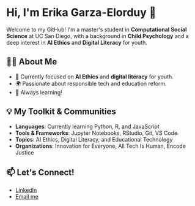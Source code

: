 # Hi, I'm Erika Garza-Elorduy 👋

Welcome to my GitHub! I'm a master's student in **Computational Social Science** at UC San Diego, with a background in **Child Psychology** and a deep interest in **AI Ethics** and **Digital Literacy** for youth.

## 👩‍💻 About Me
- 🌱 Currently focused on **AI Ethics** and **digital literacy** for youth.
- 🌍 Passionate about responsible tech and education reform.
- 📖 Always learning!

## 💡 My Toolkit & Communities
- **Languages**: Currently learning Python, R, and JavaScript
- **Tools & Frameworks**: Jupyter Notebooks, RStudio, Git, VS Code
- **Topics**: AI Ethics, Digital Literacy, and Educational Technology
- **Organizations**: Innovation for Everyone, All Tech Is Human, Encode Justice

## 📫 Let's Connect!
- [LinkedIn](https://www.linkedin.com/in/erika-garzaelorduy)
- [Email me](mailto:erikagarzaelorduy@gmail.com)

